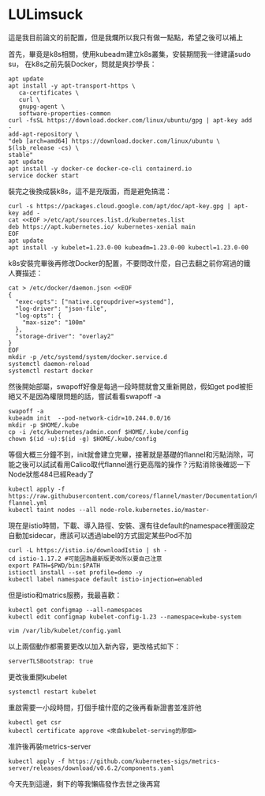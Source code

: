 # LULimsuck
這是我目前論文的前配置，但是我爛所以我只有做一點點，希望之後可以補上

首先，畢竟是k8s相關，使用kubeadm建立k8s叢集，安裝期間我一律建議sudo su，
在k8s之前先裝Docker，問就是爽抄學長：
```
apt update 
apt install -y apt-transport-https \
   ca-certificates \
   curl \
   gnupg-agent \
   software-properties-common   
curl -fsSL https://download.docker.com/linux/ubuntu/gpg | apt-key add -
add-apt-repository \
"deb [arch=amd64] https://download.docker.com/linux/ubuntu \
$(lsb_release -cs) \
stable"
apt update
apt install -y docker-ce docker-ce-cli containerd.io
service docker start
```

裝完之後換成裝k8s，這不是充版面，而是避免搞混：
```
curl -s https://packages.cloud.google.com/apt/doc/apt-key.gpg | apt-key add -
cat <<EOF >/etc/apt/sources.list.d/kubernetes.list
deb https://apt.kubernetes.io/ kubernetes-xenial main
EOF
apt update
apt install -y kubelet=1.23.0-00 kubeadm=1.23.0-00 kubectl=1.23.0-00
```

k8s安裝完畢後再修改Docker的配置，不要問改什麼，自己去翻之前你寫過的鐵人賽描述：
```
cat > /etc/docker/daemon.json <<EOF
{
  "exec-opts": ["native.cgroupdriver=systemd"],
  "log-driver": "json-file",
  "log-opts": {
    "max-size": "100m"
  },
  "storage-driver": "overlay2"
}
EOF
mkdir -p /etc/systemd/system/docker.service.d
systemctl daemon-reload
systemctl restart docker
```

然後開始部屬，swapoff好像是每過一段時間就會又重新開啟，假如get pod被拒絕又不是因為權限問題的話，嘗試看看swapoff -a
```
swapoff -a
kubeadm init  --pod-network-cidr=10.244.0.0/16
mkdir -p $HOME/.kube
cp -i /etc/kubernetes/admin.conf $HOME/.kube/config
chown $(id -u):$(id -g) $HOME/.kube/config
```

等個大概三分鐘不到，init就會建立完畢，接著就是基礎的flannel和污點消除，可能之後可以試試看用Calico取代flannel進行更高階的操作？污點消除後確認一下Node狀態484已經Ready了
```
kubectl apply -f https://raw.githubusercontent.com/coreos/flannel/master/Documentation/kube-flannel.yml
kubectl taint nodes --all node-role.kubernetes.io/master-
```

現在是istio時間，下載、導入路徑、安裝、還有往default的namespace裡面設定自動加sidecar，應該可以透過label的方式固定某些Pod不加
```
curl -L https://istio.io/downloadIstio | sh -
cd istio-1.17.2 #可能因為最新版更改所以要自己注意
export PATH=$PWD/bin:$PATH
istioctl install --set profile=demo -y
kubectl label namespace default istio-injection=enabled
```

但是istio和matrics服務，我最喜歡：
```
kubectl get configmap --all-namespaces
kubectl edit configmap kubelet-config-1.23 --namespace=kube-system
```
```
vim /var/lib/kubelet/config.yaml
```
以上兩個動作都需要更改以加入新內容，更改格式如下：
```
serverTLSBootstrap: true
```
更改後重開kubelet
```
systemctl restart kubelet
```
重啟需要一小段時間，打個手槍什麼的之後再看新證書並准許他
```
kubectl get csr
kubectl certificate approve <來自kubelet-serving的那個>
```
准許後再裝metrics-server
```
kubectl apply -f https://github.com/kubernetes-sigs/metrics-server/releases/download/v0.6.2/components.yaml
```
今天先到這邊，剩下的等我懶癌發作去世之後再寫
